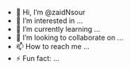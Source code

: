 - 👋 Hi, I’m @zaidNsour
- 👀 I’m interested in ...
- 🌱 I’m currently learning ...
- 💞️ I’m looking to collaborate on ...
- 📫 How to reach me ...
- ⚡ Fun fact: ...

<!---
zaidNsour/zaidNsour is a ✨ special ✨ repository because its `README.md` (this file) appears on your GitHub profile.
You can click the Preview link to take a look at your changes.
--->
